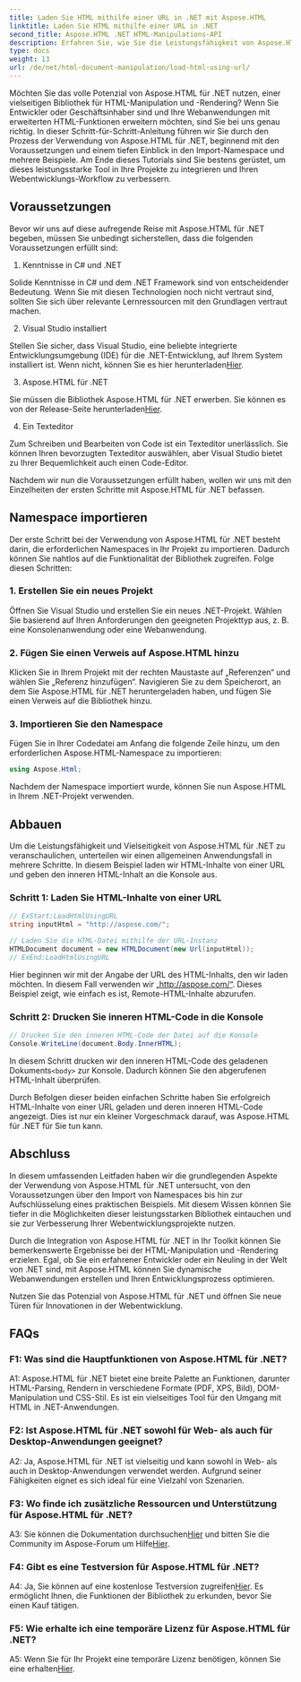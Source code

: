 ```yaml
---
title: Laden Sie HTML mithilfe einer URL in .NET mit Aspose.HTML
linktitle: Laden Sie HTML mithilfe einer URL in .NET
second_title: Aspose.HTML .NET HTML-Manipulations-API
description: Erfahren Sie, wie Sie die Leistungsfähigkeit von Aspose.HTML für .NET nutzen. Steigern Sie Ihre Webentwicklung durch HTML-Manipulation und -Rendering.
type: docs
weight: 13
url: /de/net/html-document-manipulation/load-html-using-url/
---
```


Möchten Sie das volle Potenzial von Aspose.HTML für .NET nutzen, einer vielseitigen Bibliothek für HTML-Manipulation und -Rendering? Wenn Sie Entwickler oder Geschäftsinhaber sind und Ihre Webanwendungen mit erweiterten HTML-Funktionen erweitern möchten, sind Sie bei uns genau richtig. In dieser Schritt-für-Schritt-Anleitung führen wir Sie durch den Prozess der Verwendung von Aspose.HTML für .NET, beginnend mit den Voraussetzungen und einem tiefen Einblick in den Import-Namespace und mehrere Beispiele. Am Ende dieses Tutorials sind Sie bestens gerüstet, um dieses leistungsstarke Tool in Ihre Projekte zu integrieren und Ihren Webentwicklungs-Workflow zu verbessern.

## Voraussetzungen

Bevor wir uns auf diese aufregende Reise mit Aspose.HTML für .NET begeben, müssen Sie unbedingt sicherstellen, dass die folgenden Voraussetzungen erfüllt sind:

1. Kenntnisse in C# und .NET

Solide Kenntnisse in C# und dem .NET Framework sind von entscheidender Bedeutung. Wenn Sie mit diesen Technologien noch nicht vertraut sind, sollten Sie sich über relevante Lernressourcen mit den Grundlagen vertraut machen.

2. Visual Studio installiert

 Stellen Sie sicher, dass Visual Studio, eine beliebte integrierte Entwicklungsumgebung (IDE) für die .NET-Entwicklung, auf Ihrem System installiert ist. Wenn nicht, können Sie es hier herunterladen[Hier](https://visualstudio.microsoft.com/).

3. Aspose.HTML für .NET

 Sie müssen die Bibliothek Aspose.HTML für .NET erwerben. Sie können es von der Release-Seite herunterladen[Hier](https://releases.aspose.com/html/net/).

4. Ein Texteditor

Zum Schreiben und Bearbeiten von Code ist ein Texteditor unerlässlich. Sie können Ihren bevorzugten Texteditor auswählen, aber Visual Studio bietet zu Ihrer Bequemlichkeit auch einen Code-Editor.

Nachdem wir nun die Voraussetzungen erfüllt haben, wollen wir uns mit den Einzelheiten der ersten Schritte mit Aspose.HTML für .NET befassen.

## Namespace importieren

Der erste Schritt bei der Verwendung von Aspose.HTML für .NET besteht darin, die erforderlichen Namespaces in Ihr Projekt zu importieren. Dadurch können Sie nahtlos auf die Funktionalität der Bibliothek zugreifen. Folge diesen Schritten:

### 1. Erstellen Sie ein neues Projekt

Öffnen Sie Visual Studio und erstellen Sie ein neues .NET-Projekt. Wählen Sie basierend auf Ihren Anforderungen den geeigneten Projekttyp aus, z. B. eine Konsolenanwendung oder eine Webanwendung.

### 2. Fügen Sie einen Verweis auf Aspose.HTML hinzu

Klicken Sie in Ihrem Projekt mit der rechten Maustaste auf „Referenzen“ und wählen Sie „Referenz hinzufügen“. Navigieren Sie zu dem Speicherort, an dem Sie Aspose.HTML für .NET heruntergeladen haben, und fügen Sie einen Verweis auf die Bibliothek hinzu.

### 3. Importieren Sie den Namespace

Fügen Sie in Ihrer Codedatei am Anfang die folgende Zeile hinzu, um den erforderlichen Aspose.HTML-Namespace zu importieren:

```csharp
using Aspose.Html;
```

Nachdem der Namespace importiert wurde, können Sie nun Aspose.HTML in Ihrem .NET-Projekt verwenden.

## Abbauen

Um die Leistungsfähigkeit und Vielseitigkeit von Aspose.HTML für .NET zu veranschaulichen, unterteilen wir einen allgemeinen Anwendungsfall in mehrere Schritte. In diesem Beispiel laden wir HTML-Inhalte von einer URL und geben den inneren HTML-Inhalt an die Konsole aus.

### Schritt 1: Laden Sie HTML-Inhalte von einer URL

```csharp
// ExStart:LoadHtmlUsingURL
string inputHtml = "http://aspose.com/";

// Laden Sie die HTML-Datei mithilfe der URL-Instanz
HTMLDocument document = new HTMLDocument(new Url(inputHtml));
// ExEnd:LoadHtmlUsingURL
```

Hier beginnen wir mit der Angabe der URL des HTML-Inhalts, den wir laden möchten. In diesem Fall verwenden wir „http://aspose.com/“. Dieses Beispiel zeigt, wie einfach es ist, Remote-HTML-Inhalte abzurufen.

### Schritt 2: Drucken Sie inneren HTML-Code in die Konsole

```csharp
// Drucken Sie den inneren HTML-Code der Datei auf die Konsole
Console.WriteLine(document.Body.InnerHTML);
```

 In diesem Schritt drucken wir den inneren HTML-Code des geladenen Dokuments`<body>` zur Konsole. Dadurch können Sie den abgerufenen HTML-Inhalt überprüfen.

Durch Befolgen dieser beiden einfachen Schritte haben Sie erfolgreich HTML-Inhalte von einer URL geladen und deren inneren HTML-Code angezeigt. Dies ist nur ein kleiner Vorgeschmack darauf, was Aspose.HTML für .NET für Sie tun kann.

## Abschluss

In diesem umfassenden Leitfaden haben wir die grundlegenden Aspekte der Verwendung von Aspose.HTML für .NET untersucht, von den Voraussetzungen über den Import von Namespaces bis hin zur Aufschlüsselung eines praktischen Beispiels. Mit diesem Wissen können Sie tiefer in die Möglichkeiten dieser leistungsstarken Bibliothek eintauchen und sie zur Verbesserung Ihrer Webentwicklungsprojekte nutzen.

Durch die Integration von Aspose.HTML für .NET in Ihr Toolkit können Sie bemerkenswerte Ergebnisse bei der HTML-Manipulation und -Rendering erzielen. Egal, ob Sie ein erfahrener Entwickler oder ein Neuling in der Welt von .NET sind, mit Aspose.HTML können Sie dynamische Webanwendungen erstellen und Ihren Entwicklungsprozess optimieren.

Nutzen Sie das Potenzial von Aspose.HTML für .NET und öffnen Sie neue Türen für Innovationen in der Webentwicklung.

## FAQs

### F1: Was sind die Hauptfunktionen von Aspose.HTML für .NET?
   
A1: Aspose.HTML für .NET bietet eine breite Palette an Funktionen, darunter HTML-Parsing, Rendern in verschiedene Formate (PDF, XPS, Bild), DOM-Manipulation und CSS-Stil. Es ist ein vielseitiges Tool für den Umgang mit HTML in .NET-Anwendungen.

### F2: Ist Aspose.HTML für .NET sowohl für Web- als auch für Desktop-Anwendungen geeignet?
   
A2: Ja, Aspose.HTML für .NET ist vielseitig und kann sowohl in Web- als auch in Desktop-Anwendungen verwendet werden. Aufgrund seiner Fähigkeiten eignet es sich ideal für eine Vielzahl von Szenarien.

### F3: Wo finde ich zusätzliche Ressourcen und Unterstützung für Aspose.HTML für .NET?
   
 A3: Sie können die Dokumentation durchsuchen[Hier](https://reference.aspose.com/html/net/) und bitten Sie die Community im Aspose-Forum um Hilfe[Hier](https://forum.aspose.com/).

### F4: Gibt es eine Testversion für Aspose.HTML für .NET?
   
 A4: Ja, Sie können auf eine kostenlose Testversion zugreifen[Hier](https://releases.aspose.com/). Es ermöglicht Ihnen, die Funktionen der Bibliothek zu erkunden, bevor Sie einen Kauf tätigen.

### F5: Wie erhalte ich eine temporäre Lizenz für Aspose.HTML für .NET?
   
A5: Wenn Sie für Ihr Projekt eine temporäre Lizenz benötigen, können Sie eine erhalten[Hier](https://purchase.aspose.com/temporary-license/).